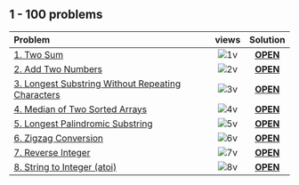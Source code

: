 ## 1 - 100 problems

| Problem | views | Solution |
|:--------|:-----:|:--------:|
|[1. Two Sum][1]|![1v]|[**OPEN**][1s]|
|[2. Add Two Numbers][2]|![2v]|[**OPEN**][2s]|
|[3. Longest Substring Without Repeating Characters][3]|![3v]|[**OPEN**][3s]|
|[4. Median of Two Sorted Arrays][4]|![4v]|[**OPEN**][4s]|
|[5. Longest Palindromic Substring][5]|![5v]|[**OPEN**][5s]|
|[6. Zigzag Conversion][6]|![6v]|[**OPEN**][6s]|
|[7. Reverse Integer][7]|![7v]|[**OPEN**][7s]|
|[8. String to Integer (atoi)][8]|![8v]|[**OPEN**][8s]|

<!-- URLs -->
<!-- 1 -->
[1]: https://leetcode.com/problems/two-sum/
[1v]: https://tinyurl.com/yc5ce92u
[1s]: https://git.io/JMuOd
<!-- 2 -->
[2]: https://leetcode.com/problems/add-two-numbers/
[2v]: https://tinyurl.com/3kwwk6sc
[2s]: https://git.io/JMxOR
<!-- 3 -->
[3]: https://leetcode.com/problems/longest-substring-without-repeating-characters/
[3v]: https://tinyurl.com/yckwupmn
[3s]: https://git.io/JMp3q
<!-- 4 -->
[4]: https://leetcode.com/problems/median-of-two-sorted-arrays/
[4v]: https://tinyurl.com/uc26jkuj
[4s]: https://git.io/JDU3A
<!-- 5 -->
[5]: https://leetcode.com/problems/longest-palindromic-substring/
[5v]: https://tinyurl.com/2p9e8wkw
[5s]: https://git.io/JDU8U
<!-- 6 -->
[6]: https://leetcode.com/problems/zigzag-conversion/
[6v]: https://tinyurl.com/39hvyaxx
[6s]: https://git.io/JDUBn
<!-- 7 -->
[7]: https://leetcode.com/problems/reverse-integer/
[7v]: https://tinyurl.com/a7rw3km6
[7s]: https://git.io/JDTZP
<!-- 8 -->
[8]: https://leetcode.com/problems/string-to-integer-atoi
[8v]: https://tinyurl.com/2p8hcb6p
[8s]: https://git.io/JDcan